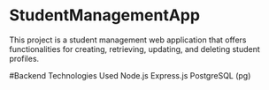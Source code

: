# StudentManagementApp

This project is a student management web application that offers functionalities for creating, retrieving, updating, and deleting student profiles.

#Backend
Technologies Used
Node.js
Express.js
PostgreSQL (pg)
